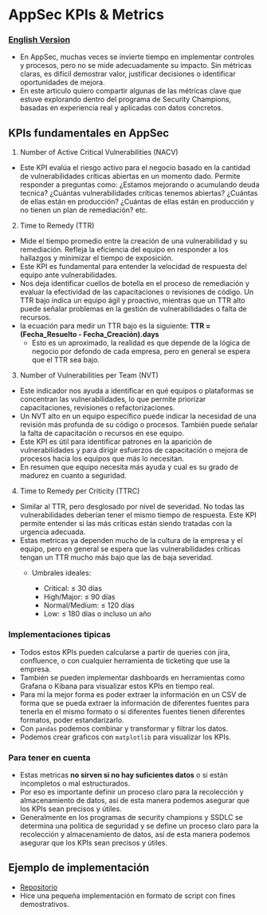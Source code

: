 # AppSec KPIs & Metrics
### [English Version](./AppSecKPI-EN.md)


- En AppSec, muchas veces se invierte tiempo en implementar controles y procesos, pero no se mide adecuadamente su impacto. Sin métricas claras, es difícil demostrar valor, justificar decisiones o identificar oportunidades de mejora.
- En este articulo quiero compartir algunas de las métricas clave que estuve explorando dentro del programa de Security Champions, basadas en experiencia real y aplicadas con datos concretos.

## KPIs fundamentales en AppSec

1. Number of Active Critical Vulnerabilities (NACV)

- Este KPI evalúa el riesgo activo para el negocio basado en la cantidad de vulnerabilidades críticas abiertas en un momento dado. Permite responder a preguntas como: ¿Estamos mejorando o acumulando deuda tecnica? ¿Cuántas vulnerabilidades críticas tenemos abiertas? ¿Cuántas de ellas están en producción? ¿Cuántas de ellas están en producción y no tienen un plan de remediación? etc.

2. Time to Remedy (TTR)

- Mide el tiempo promedio entre la creación de una vulnerabilidad y su remediación. Refleja la eficiencia del equipo en responder a los hallazgos y minimizar el tiempo de exposición.
- Este KPI es fundamental para entender la velocidad de respuesta del equipo ante vulnerabilidades.
- Nos deja identificar cuellos de botella en el proceso de remediación y evaluar la efectividad de las capacitaciones o revisiones de código. Un TTR bajo indica un equipo ágil y proactivo, mientras que un TTR alto puede señalar problemas en la gestión de vulnerabilidades o falta de recursos.
- la ecuación para medir un TTR bajo es la siguiente: **TTR = (Fecha_Resuelto - Fecha_Creación).days**
    - Esto es un aproximado, la realidad es que depende de la lógica de negocio por defondo de cada empresa, pero en general se espera que el TTR sea bajo.

3. Number of Vulnerabilities per Team (NVT)

- Este indicador nos ayuda a identificar en qué equipos o plataformas se concentran las vulnerabilidades, lo que permite priorizar capacitaciones, revisiones o refactorizaciones.
- Un NVT alto en un equipo específico puede indicar la necesidad de una revisión más profunda de su código o procesos. También puede señalar la falta de capacitación o recursos en ese equipo.
- Este KPI es útil para identificar patrones en la aparición de vulnerabilidades y para dirigir esfuerzos de capacitación o mejora de procesos hacia los equipos que más lo necesitan.
- En resumen que equipo necesita más ayuda y cual es su grado de madurez en cuanto a seguridad.

4. Time to Remedy per Criticity (TTRC)

- Similar al TTR, pero desglosado por nivel de severidad. No todas las vulnerabilidades deberían tener el mismo tiempo de respuesta. Este KPI permite entender si las más críticas están siendo tratadas con la urgencia adecuada.
- Estas metricas ya dependen mucho de la cultura de la empresa y el equipo, pero en general se espera que las vulnerabilidades críticas tengan un TTR mucho más bajo que las de baja severidad.
    - Umbrales ideales:

        - Critical: ≤ 30 días
        - High/Major: ≤ 90 días
        - Normal/Medium: ≤ 120 días
        - Low: ≤ 180 días o incluso un año

### Implementaciones tipicas
- Todos estos KPIs pueden calcularse a partir de queries con jira, confluence, o con cualquier herramienta de ticketing que use la empresa.
- También se pueden implementar dashboards en herramientas como Grafana o Kibana para visualizar estos KPIs en tiempo real.
- Para mí la mejor forma es poder extraer la información en un CSV de forma que se pueda extraer la información de diferentes fuentes para tenerla en el mismo formato o si diferentes fuentes tienen diferentes formatos, poder estandarizarlo.
- Con `pandas` podemos combinar y transformar y filtrar los datos.
- Podemos crear graficos con `matplotlib` para visualizar los KPIs.


### Para tener en cuenta
- Estas metricas **no sirven si no hay suficientes datos** o si están incompletos o mal estructurados.
- Por eso es importante definir un proceso claro para la recolección y almacenamiento de datos, así de esta manera podemos asegurar que los KPIs sean precisos y útiles.
 - Generalmente en los programas de security champions y SSDLC se determina una politica de seguridad y se define un proceso claro para la recolección y almacenamiento de datos, así de esta manera podemos asegurar que los KPIs sean precisos y útiles.

## Ejemplo de implementación
 - [Repositorio](https://github.com/G4sp4rCS/AppSec-KPI-metrics)
 - Hice una pequeña implementación en formato de script con fines demostrativos.